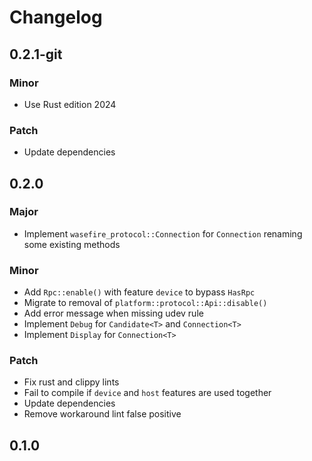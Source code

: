 # Changelog

## 0.2.1-git

### Minor

- Use Rust edition 2024

### Patch

- Update dependencies

## 0.2.0

### Major

- Implement `wasefire_protocol::Connection` for `Connection` renaming some existing methods

### Minor

- Add `Rpc::enable()` with feature `device` to bypass `HasRpc`
- Migrate to removal of `platform::protocol::Api::disable()`
- Add error message when missing udev rule
- Implement `Debug` for `Candidate<T>` and `Connection<T>`
- Implement `Display` for `Connection<T>`

### Patch

- Fix rust and clippy lints
- Fail to compile if `device` and `host` features are used together
- Update dependencies
- Remove workaround lint false positive

## 0.1.0

<!-- Increment to skip CHANGELOG.md test: 1 -->
